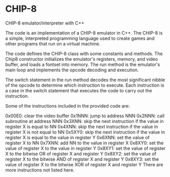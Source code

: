 # CHIP-8
CHIP-8 emulator/interpreter with C++

The code is an implementation of a CHIP-8 emulator in C++. The CHIP-8 is a simple, interpreted programming language used to create games and other programs that run on a virtual machine.

The code defines the CHIP-8 class with some constants and methods. The Chip8 constructor initializes the emulator's registers, memory, and video buffer, and loads a fontset into memory. The run method is the emulator's main loop and implements the opcode decoding and execution.

The switch statement in the run method decodes the most significant nibble of the opcode to determine which instruction to execute. Each instruction is a case in the switch statement that executes the code to carry out the instruction.

Some of the instructions included in the provided code are:

0x00E0: clear the video buffer
0x1NNN: jump to address NNN
0x2NNN: call subroutine at address NNN
0x3XNN: skip the next instruction if the value in register X is equal to NN
0x4XNN: skip the next instruction if the value in register X is not equal to NN
0x5XY0: skip the next instruction if the value in register X is equal to the value in register Y
0x6XNN: set the value of register X to NN
0x7XNN: add NN to the value in register X
0x8XY0: set the value of register X to the value in register Y
0x8XY1: set the value of register X to the bitwise OR of register X and register Y
0x8XY2: set the value of register X to the bitwise AND of register X and register Y
0x8XY3: set the value of register X to the bitwise XOR of register X and register Y
There are more instructions not listed here.
